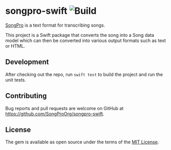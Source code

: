 # songpro-swift ![Build](https://github.com/SongProOrg/songpro-swift/workflows/Build/badge.svg?branch=master)

[SongPro](https://songpro.org) is a text format for transcribing songs.
 
This project is a Swift package that converts the song into a Song data model which can then be converted into various output formats such as text or HTML.

## Development

After checking out the repo, run `swift test` to build the project and run the unit tests. 

## Contributing

Bug reports and pull requests are welcome on GitHub at <https://github.com/SongProOrg/songpro-swift>.

## License

The gem is available as open source under the terms of the [MIT License](https://opensource.org/licenses/MIT).
